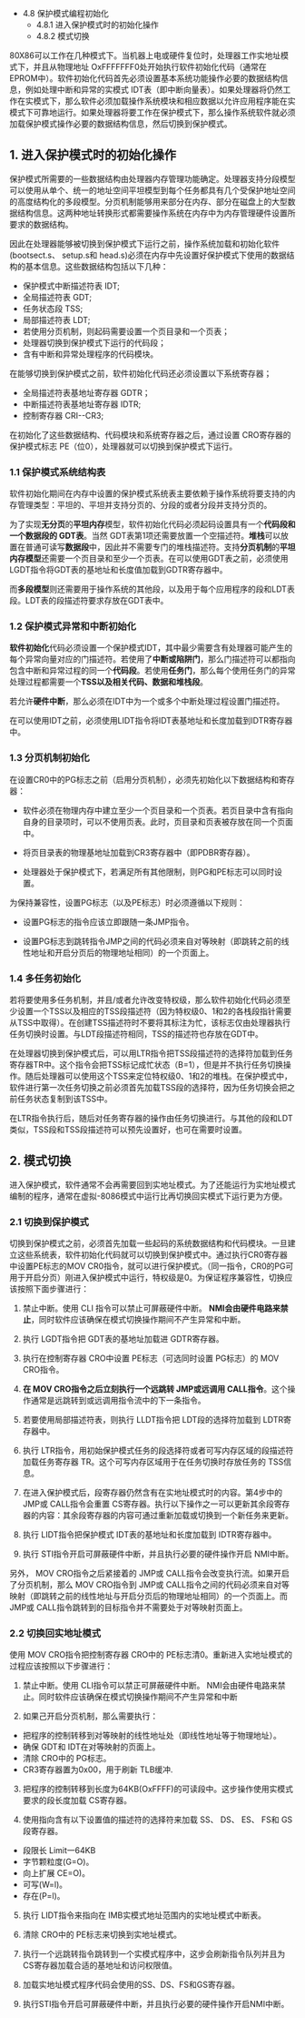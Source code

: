 - 4.8 保护模式编程初始化
    - 4.8.1 进入保护模式时的初始化操作
    - 4.8.2 模式切换

80X86可以工作在几种模式下。当机器上电或硬件复位时，处理器工作实地址模式下，并且从物理地址 OxFFFFFFF0处开始执行软件初始化代码（通常在 EPROM中）。软件初始化代码首先必须设置基本系统功能操作必要的数据结构信息，例如处理中断和异常的实模式 IDT表（即中断向量表）。如果处理器将仍然工作在实模式下，那么软件必须加载操作系统模块和相应数据以允许应用程序能在实模式下可靠地运行。如果处理器将要工作在保护模式下，那么操作系统软件就必须加载保护模式操作必要的数据结构信息，然后切换到保护模式。

## 1. 进入保护模式时的初始化操作

保护模式所需要的一些数据结构由处理器内存管理功能确定。处理器支持分段模型可以使用从单个、统一的地址空间平坦模型到每个任务都具有几个受保护地址空间的高度结构化的多段模型。分页机制能够用来部分在内存、部分在磁盘上的大型数据结构信息。这两种地址转换形式都需要操作系统在内存中为内存管理硬件设置所要求的数据结构。

因此在处理器能够被切换到保护模式下运行之前，操作系统加载和初始化软件(bootsect.s、 setup.s和 head.s)必须在内存中先设置好保护模式下使用的数据结构的基本信息。这些数据结构包括以下几种：

- 保护模式中断描述符表 IDT;
- 全局描述符表 GDT;
- 任务状态段 TSS;
- 局部描述符表 LDT;
- 若使用分页机制，则起码需要设置一个页目录和一个页表；
- 处理器切换到保护模式下运行的代码段；
- 含有中断和异常处理程序的代码模块。

在能够切换到保护模式之前，软件初始化代码还必须设置以下系统寄存器；

- 全局描述符表基地址寄存器 GDTR；
- 中断描述符表基地址寄存器 IDTR;
- 控制寄存器 CRI--CR3;

在初始化了这些数据结构、代码模块和系统寄存器之后，通过设置 CRO寄存器的保护模式标志 PE（位0），处理器就可以切换到保护模式下运行。

### 1.1 保护模式系统结构表

软件初始化期间在内存中设置的保护模式系统表主要依赖于操作系统将要支持的内存管理类型：平坦的、平坦并支持分页的、分段的或者分段并支持分页的。

为了实现**无分页**的**平坦内存**模型，软件初始化代码必须起码设置具有一个**代码段和一个数据段的 GDT表**。当然 GDT表第1项还需要放置一个空描述符。**堆栈**可以放置在普通可读写**数据段**中，因此并不需要专门的堆栈描述符。支持**分页机制**的**平坦内存模型**还需要一个页目录和至少一个页表。在可以使用GDT表之前，必须使用LGDT指令将GDT表的基地址和长度值加载到GDTR寄存器中。

而**多段模型**则还需要用于操作系统的其他段，以及用于每个应用程序的段和LDT表段。LDT表的段描述符要求存放在GDT表中。

### 1.2 保护模式异常和中断初始化

**软件初始化**代码必须设置一个保护模式IDT，其中最少需要含有处理器可能产生的每个异常向量对应的门描述符。若使用了**中断或陷阱门**，那么门描述符可以都指向包含中断和异常过程的同一个**代码段**。若使用**任务门**，那么每个使用任务门的异常处理过程都需要一个**TSS以及相关代码、数据和堆栈段**。

若允许**硬件中断**，那么必须在IDT中为一个或多个中断处理过程设置门描述符。

在可以使用IDT之前，必须使用LIDT指令将IDT表基地址和长度加载到IDTR寄存器中。

### 1.3 分页机制初始化

在设置CR0中的PG标志之前（启用分页机制），必须先初始化以下数据结构和寄存器：

- 软件必须在物理内存中建立至少一个页目录和一个页表。若页目录中含有指向自身的目录项时，可以不使用页表。此时，页目录和页表被存放在同一个页面中。

- 将页目录表的物理基地址加载到CR3寄存器中（即PDBR寄存器）。

- 处理器处于保护模式下，若满足所有其他限制，则PG和PE标志可以同时设置。

为保持兼容性，设置PG标志（以及PE标志）时必须遵循以下规则：

- 设置PG标志的指令应该立即跟随一条JMP指令。

- 设置PG标志到跳转指令JMP之间的代码必须来自对等映射（即跳转之前的线性地址和开启分页后的物理地址相同）的一个页面上。

### 1.4 多任务初始化

若将要使用多任务机制，并且/或者允许改变特权级，那么软件初始化代码必须至少设置一个TSS以及相应的TSS段描述符（因为特权级0、1和2的各栈段指针需要从TSS中取得）。在创建TSS描述符时不要将其标注为忙，该标志仅由处理器执行任务切换时设置。与LDT段描述符相同，TSS的描述符也存放在GDT中。

在处理器切换到保护模式后，可以用LTR指令把TSS段描述符的选择符加载到任务寄存器TR中。这个指令会把TSS标记成忙状态（B=1），但是并不执行任务切换操作。随后处理器可以使用这个TSS来定位特权级0、1和2的堆栈。在保护模式中，软件进行第一次任务切换之前必须首先加载TSS段的选择符，因为任务切换会把之前任务状态复制到该TSS中。

在LTR指令执行后，随后对任务寄存器的操作由任务切换进行。与其他的段和LDT类似，TSS段和TSS段描述符可以预先设置好，也可在需要时设置。

## 2. 模式切换

进入保护模式，软件通常不会再需要回到实地址模式。为了还能运行为实地址模式编制的程序，通常在虚拟-8086模式中运行比再切换回实模式下运行更为方便。

### 2.1 切换到保护模式

切换到保护模式之前，必须首先加载一些起码的系统数据结构和代码模块。一旦建立这些系统表，软件初始化代码就可以切换到保护模式中。通过执行CR0寄存器中设置PE标志的MOV CR0指令，就可以进行保护模式。（同一指令，CR0的PG可用于开启分页）刚进入保护模式中运行，特权级是0。为保证程序兼容性，切换应该按照下面步骤进行：

1. 禁止中断。使用 CLI 指令可以禁止可屏蔽硬件中断。 **NMI会由硬件电路来禁止**，同时软件应该确保在模式切换操作期间不产生异常和中断。

2. 执行 LGDT指令把 GDT表的基地址加载进 GDTR寄存器。

3. 执行在控制寄存器 CRO中设置 PE标志（可选同时设置 PG标志）的 MOV CRO指令。

4. **在 MOV CRO指令之后立刻执行一个远跳转 JMP或远调用 CALL指令**。这个操作通常是远跳转到或远调用指令流中的下一条指令。

5. 若要使用局部描述符表，则执行 LLDT指令把 LDT段的选择符加载到 LDTR寄存器中。

6. 执行 LTR指令，用初始保护模式任务的段选择符或者可写内存区域的段描述符加载任务寄存器 TR。这个可写内存区域用于在任务切换时存放任务的 TSS信息。

7. 在进入保护模式后，段寄存器仍然含有在实地址模式时的内容。第4步中的 JMP或 CALL指令会重置 CS寄存器。执行以下操作之一可以更新其余段寄存器的内容：其余段寄存器的内容可通过重新加载或切换到一个新任务来更新。

8. 执行 LIDT指令把保护模式 IDT表的基地址和长度加载到 IDTR寄存器中。

9. 执行 STI指令开启可屏蔽硬件中断，并且执行必要的硬件操作开启 NMI中断。

另外， MOV CRO指令之后紧接着的 JMP或 CALL指令会改变执行流。如果开启了分页机制，那么 MOV CRO指令到 JMP或 CALL指令之间的代码必须来自对等映射（即跳转之前的线性地址与开启分页后的物理地址相同）的一个页面上。而 JMP或 CALL指令跳转到的目标指令并不需要处于对等映射页面上。

### 2.2 切换回实地址模式

使用 MOV CRO指令把控制寄存器 CRO中的 PE标志清0。重新进入实地址模式的过程应该按照以下步骤进行：

1. 禁止中断。使用 CLI指令可以禁正可屏蔽硬件中断。 NMI会由硬件电路来禁止。同时软件应该确保在模式切换操作期间不产生异常和中断

2. 如果己开启分页机制，那么需要执行：

- 把程序的控制转移到对等映射的线性地址处（即线性地址等于物理地址）。 
- 确保 GDT和 IDT在对等映射的页面上。
- 清除 CRO中的 PG标志。
- CR3寄存器置为0x00，用于刷新 TLB缓冲.

3. 把程序的控制转移到长度为64KB(OxFFFF)的可读段中。这步操作使用实模式要求的段长度加载 CS寄存器。

4. 使用指向含有以下设置值的描述符的选择符来加载 SS、 DS、 ES、 FS和 GS段寄存器。

- 段限长 Limit一64KB
- 字节颗粒度(G=O)。
- 向上扩展 CE=O)。
- 可写(W=l)。
- 存在(P=l)。

5. 执行 LIDT指令来指向在 IMB实模式地址范围内的实地址模式中断表。

6. 清除 CRO中的 PE标志来切换到实地址模式。

7. 执行一个远跳转指令跳转到一个实模式程序中，这步会刷新指令队列并且为CS寄存器加载合适的基地址和访问权限值。

8. 加载实地址模式程序代码会使用的SS、DS、FS和GS寄存器。

9. 执行STI指令开启可屏蔽硬件中断，并且执行必要的硬件操作开启NMI中断。